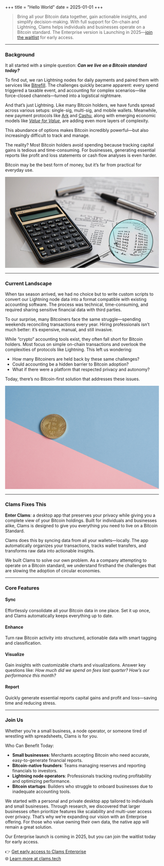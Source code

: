 +++
title = "Hello World"
date = 2025-01-01
+++

> Bring all your Bitcoin data together, gain actionable insights, and simplify decision-making. With full support for On-chain and Lightning, Clams helps individuals and businesses operate on a Bitcoin standard. The Enterprise version is Launching in 2025—[join the waitlist](http://eepurl.com/i5kuF-/) for early access.

---

### Background

It all started with a simple question: **_Can we live on a Bitcoin standard today?_**

To find out, we ran Lightning nodes for daily payments and paired them with services like [Bitrefill](https://www.bitrefill.com/). The challenges quickly became apparent: every spend triggered a taxable event, and accounting for complex scenarios—like force-closed channels—turned into a logistical nightmare.

And that’s just Lightning. Like many Bitcoin holders, we have funds spread across various setups: single-sig, multi-sig, and mobile wallets. Meanwhile, new payment protocols like [Ark](https://bitcoinmagazine.com/technical/how-ark-plans-to-scale-private-bitcoin-payments) and [Cashu](https://bitcoinmagazine.com/technical/cashu-a-vision-for-a-bitcoin-powered-ecash-ecosystem), along with emerging economic models like [_Value for Value_](https://www.samara-ag.com/market-insights/value-for-value), are adding even more layers of complexity.

This abundance of options makes Bitcoin incredibly powerful—but also increasingly difficult to track and manage.

The reality? Most Bitcoin holders avoid spending because tracking capital gains is tedious and time-consuming. For businesses, generating essential reports like profit and loss statements or cash flow analyses is even harder.

Bitcoin may be the best form of money, but it’s far from practical for everyday use.

![Audit image](./audit.jpg)

---

### Current Landscape

When tax season arrived, we had no choice but to write custom scripts to convert our Lightning node data into a format compatible with existing accounting software. The process was technical, time-consuming, and required sharing sensitive financial data with third parties.

To our surprise, many Bitcoiners face the same struggle—spending weekends reconciling transactions every year. Hiring professionals isn’t much better: it’s expensive, manual, and still invasive.

While “crypto” accounting tools exist, they often fall short for Bitcoin holders. Most focus on simple on-chain transactions and overlook the complexities of protocols like Lightning. This left us wondering:

- How many Bitcoiners are held back by these same challenges?
- Could accounting be a hidden barrier to Bitcoin adoption?
- What if there were a platform that respected privacy and autonomy?

Today, there’s no Bitcoin-first solution that addresses these issues.

![Bitcoin image](./coin.jpg)

---

### Clams Fixes This

**Enter Clams**: a desktop app that preserves your privacy while giving you a complete view of your Bitcoin holdings. Built for individuals and businesses alike, Clams is designed to give you everything you need to live on a Bitcoin Standard.

Clams does this by syncing data from all your wallets—locally. The app automatically organizes your transactions, tracks wallet transfers, and transforms raw data into actionable insights.

We built Clams to solve our own problem. As a company attempting to operate on a Bitcoin standard, we understand firsthand the challenges that are slowing the adoption of circular economies.

---

### Core Features

#### **Sync**

Effortlessly consolidate all your Bitcoin data in one place. Set it up once, and Clams automatically keeps everything up to date.

#### **Enhance**

Turn raw Bitcoin activity into structured, actionable data with smart tagging and classification.

#### **Visualize**

Gain insights with customizable charts and visualizations. Answer key questions like: _How much did we spend on fees last quarter? How’s our performance this month?_

#### **Report**

Quickly generate essential reports capital gains and profit and loss—saving time and reducing stress.

---

### Join Us

Whether you’re a small business, a node operator, or someone tired of wrestling with spreadsheets, Clams is for you.

Who Can Benefit Today:

- **Small businesses**: Merchants accepting Bitcoin who need accurate, easy-to-generate financial reports.
- **Bitcoin-native founders**: Teams managing reserves and reporting financials to investors.
- **Lightning node operators**: Professionals tracking routing profitability and optimizing performance.
- **Bitcoin startups**: Builders who struggle to onboard businesses due to inadequate accounting tools.

We started with a personal and private desktop app tailored to individuals and small businesses. Through research, we discovered that larger businesses often prioritize features like scalability and multi-user access over privacy. That’s why we’re expanding our vision with an Enterprise offering. For those who value owning their own data, the native app will remain a great solution.

Our Enterprise launch is coming in 2025, but you can join the waitlist today for early access.

👉 [Get early access to Clams Enterprise](http://eepurl.com/i5kuF-/)  
🌐 [Learn more at clams.tech](https://clams.tech)
